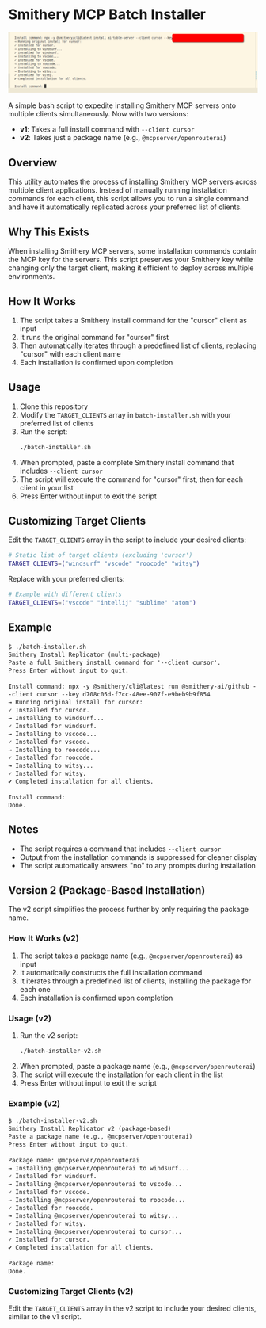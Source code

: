 # Smithery MCP  Batch Installer

 ![alt text](image.png)

A simple bash script to expedite installing Smithery MCP servers onto multiple clients simultaneously. Now with two versions:
- **v1**: Takes a full install command with `--client cursor`
- **v2**: Takes just a package name (e.g., `@mcpserver/openrouterai`)

## Overview

This utility automates the process of installing Smithery MCP servers across multiple client applications. Instead of manually running installation commands for each client, this script allows you to run a single command and have it automatically replicated across your preferred list of clients.

## Why This Exists

When installing Smithery MCP servers, some installation commands contain the MCP key for the servers. This script preserves your Smithery key while changing only the target client, making it efficient to deploy across multiple environments.

## How It Works

1. The script takes a Smithery install command for the "cursor" client as input
2. It runs the original command for "cursor" first
3. Then automatically iterates through a predefined list of clients, replacing "cursor" with each client name
4. Each installation is confirmed upon completion

## Usage

1. Clone this repository
2. Modify the `TARGET_CLIENTS` array in `batch-installer.sh` with your preferred list of clients
3. Run the script:
   ```bash
   ./batch-installer.sh
   ```
4. When prompted, paste a complete Smithery install command that includes `--client cursor`
5. The script will execute the command for "cursor" first, then for each client in your list
6. Press Enter without input to exit the script

## Customizing Target Clients

Edit the `TARGET_CLIENTS` array in the script to include your desired clients:

```bash
# Static list of target clients (excluding 'cursor')
TARGET_CLIENTS=("windsurf" "vscode" "roocode" "witsy")
```

Replace with your preferred clients:

```bash
# Example with different clients
TARGET_CLIENTS=("vscode" "intellij" "sublime" "atom")
```

## Example

```
$ ./batch-installer.sh
Smithery Install Replicator (multi-package)
Paste a full Smithery install command for '--client cursor'.
Press Enter without input to quit.

Install command: npx -y @smithery/cli@latest run @smithery-ai/github --client cursor --key d708c05d-f7cc-48ee-907f-e9beb9b9f854
→ Running original install for cursor:
✓ Installed for cursor.
→ Installing to windsurf...
✓ Installed for windsurf.
→ Installing to vscode...
✓ Installed for vscode.
→ Installing to roocode...
✓ Installed for roocode.
→ Installing to witsy...
✓ Installed for witsy.
✔ Completed installation for all clients.

Install command: 
Done.
```

## Notes

- The script requires a command that includes `--client cursor`
- Output from the installation commands is suppressed for cleaner display
- The script automatically answers "no" to any prompts during installation

## Version 2 (Package-Based Installation)

The v2 script simplifies the process further by only requiring the package name.

### How It Works (v2)

1. The script takes a package name (e.g., `@mcpserver/openrouterai`) as input
2. It automatically constructs the full installation command
3. It iterates through a predefined list of clients, installing the package for each one
4. Each installation is confirmed upon completion

### Usage (v2)

1. Run the v2 script:
   ```bash
   ./batch-installer-v2.sh
   ```
2. When prompted, paste a package name (e.g., `@mcpserver/openrouterai`)
3. The script will execute the installation for each client in the list
4. Press Enter without input to exit the script

### Example (v2)

```
$ ./batch-installer-v2.sh
Smithery Install Replicator v2 (package-based)
Paste a package name (e.g., @mcpserver/openrouterai)
Press Enter without input to quit.

Package name: @mcpserver/openrouterai
→ Installing @mcpserver/openrouterai to windsurf...
✓ Installed for windsurf.
→ Installing @mcpserver/openrouterai to vscode...
✓ Installed for vscode.
→ Installing @mcpserver/openrouterai to roocode...
✓ Installed for roocode.
→ Installing @mcpserver/openrouterai to witsy...
✓ Installed for witsy.
→ Installing @mcpserver/openrouterai to cursor...
✓ Installed for cursor.
✔ Completed installation for all clients.

Package name:
Done.
```

### Customizing Target Clients (v2)

Edit the `TARGET_CLIENTS` array in the v2 script to include your desired clients, similar to the v1 script.
